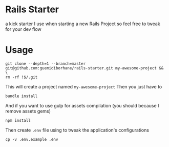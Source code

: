 # Rails Starter
a kick starter I use when starting a new Rails Project so feel free to tweak for your dev flow

# Usage
```
git clone --depth=1 --branch=master git@github.com:guemidiborhane/rails-starter.git my-awesome-project && \
rm -rf !$/.git
```
This will create a project named `my-awesome-project` Then you just have to
```
bundle install
```
And if you want to use gulp for assets compilation (you should because I remove assets gems)
```
npm install
```
Then create `.env` file using to tweak the application's configurations
```
cp -v .env.example .env
```

